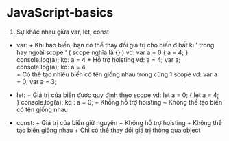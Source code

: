 # JavaScript-basics
1. Sự khác nhau giữa var, let, const 
  - var: 
        + Khi báo biến, bạn có thể thay đổi giá trị cho biến ở bất kì ' trong hay ngoài scope ' ( scope nghĩa là {} )
           vd: var a = 0 
               {
                 a = 4;
               }
               console.log(a);
           kq: a = 4
         + Hỗ trợ hoisting
           vd: a = 4;
               var a;
               console.log(a);
           kq: a = 4  
         + Có thể tạo nhiều biến có tên giống nhau trong cùng 1 scope
           vd: var a = 0;
               var a = 3;
  - let: + Giá trị của biến được quy định theo scope
           vd: let a = 0;
               {
                let a = 4;
               }
               console.log(a);
           kq : a = 0;
         + Khỗng hỗ trợ hoisting
         + Không thể tạo biến có tên giống nhau
         
  - const: + Giá trị của biến giữ nguyên
           + Không hỗ trợ hoisting
           + Không thể tạo biến giống nhau
           + Chỉ có thể thay đổi giá trị thông qua object

